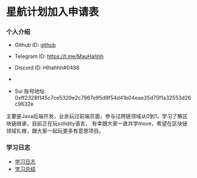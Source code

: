 # 星航计划加入申请表

### 个人介绍

* Github ID: [github](https://github.com/Himau1010)

* Telegram ID: https://t.me/MauHahhh

* Discord ID: Hlhahhh#0486
*
* Sui 账号地址: 0xff2328f145c7ce5329e2c7967e95d9f54d41b04eae35d75f1a32553d26c9632e

主要是Java后端开发，业余玩过前端页面，参与过跨链领域从0到1，学习了解区块链继承，目前正在玩solidity语言，
有幸跟大家一直共学move，希望在区块链领域扎根，跟大家一起玩更多有意思项目。

### 学习日志

- [学习日志](journal.md)
- [学习总结](summary.md)


  